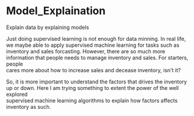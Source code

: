 # Model_Explaination
Explain data by explaining models

Just doing supervised learning is not enough for data minning. In real life, we maybe able to apply supervised machine learning for tasks such as\
inventory and sales forcasting. However, there are so much more information that people needs to manage inventory and sales. For starters, people\
cares more about how to increase sales and decease inventory, isn't it? 

So, it is more important to understand the factors that drives the inventory up or down. Here I am trying something to extent the power of the well explored\
supervised machine learning algorithms to explain how factors affects inventory as such.
